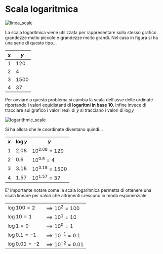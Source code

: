 # Scala logaritmica  

![linea_scale](https://github.com/user-attachments/assets/33b4490a-53cd-4714-b258-ddf31a0a3bba)

La scala logaritmica viene utilizzata per rappresentare sullo stesso grafico grandezze molto piccole e grandezze molto grandi. Nel caso in figura si ha una serie di questo tipo...  

| $x$ | $y$  |
| --- | ---- |
| 1   | 120  |
| 2   | 4    |
| 3   | 1500 |
| 4   | 37   |

Per ovviare a questo problema si cambia la scala dell'asse delle ordinate riportando i valori equidistanti di **logaritmi in base 10**. Infine invece di tracciare sul grafico i valori reali di $y$ si tracciano i valori di $\log y$  

![logarithmic_scale](https://github.com/user-attachments/assets/fda68088-43ee-43aa-8fc1-f3bc4138af7d)  

Si ha allora che le coordinate diventano quindi...  

| $x$ | $\log y$ | $y$                |
| --- | -------- | ------------------ |
| 1   | 2.08     | $10^{2.08} = 120$  |
| 2   | 0.6      | $10^{0.6} = 4$     |
| 3   | 3.18     | $10^{3.18} = 1500$ |
| 4   | 1.57     | $10^{1.57} = 37$   |


E' importante notare come la scala logaritmica permetta di ottenere una scala lineare per valori che altrimenti  crescono in modo esponenziale.  

|                   |                           |
| ----------------- | ------------------------- |
| $\log  100 = 2$   | $\implies 10^2 = 100$     |
| $\log  10 = 1$    | $\implies 10^1 = 10$      |
| $\log  1 = 0$     | $\implies 10^0 = 1$       |
| $\log  0.1 = -1$  | $\implies 10^{-1} = 0.1$  |
| $\log  0.01 = -2$ | $\implies 10^{-2} = 0.01$ |